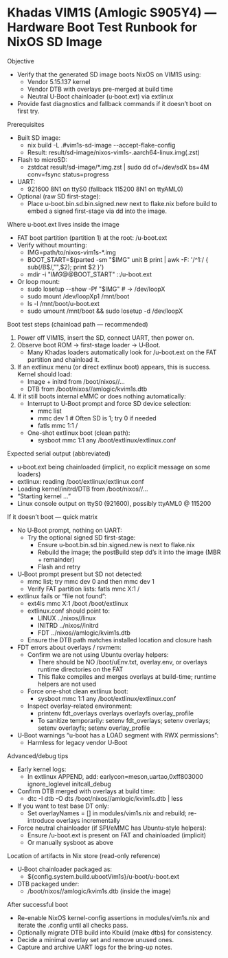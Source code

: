 # Khadas VIM1S (Amlogic S905Y4) — Hardware Boot Test Runbook for NixOS SD Image

Objective
- Verify that the generated SD image boots NixOS on VIM1S using:
  - Vendor 5.15.137 kernel
  - Vendor DTB with overlays pre-merged at build time
  - Neutral U‑Boot chainloader (u‑boot.ext) via extlinux
- Provide fast diagnostics and fallback commands if it doesn’t boot on first try.

Prerequisites
- Built SD image:
  - nix build -L .#vim1s-sd-image --accept-flake-config
  - Result: result/sd-image/nixos-vim1s-<date>.aarch64-linux.img(.zst)
- Flash to microSD:
  - zstdcat result/sd-image/*.img.zst | sudo dd of=/dev/sdX bs=4M conv=fsync status=progress
- UART:
  - 921600 8N1 on ttyS0 (fallback 115200 8N1 on ttyAML0)
- Optional (raw SD first-stage):
  - Place u-boot.bin.sd.bin.signed.new next to flake.nix before build to embed a signed first-stage via dd into the image.

Where u‑boot.ext lives inside the image
- FAT boot partition (partition 1) at the root: /u-boot.ext
- Verify without mounting:
  - IMG=path/to/nixos-vim1s-*.img
  - BOOT_START=$(parted -sm "$IMG" unit B print | awk -F: '/^1:/ { sub(/B$/,"",$2); print $2 }')
  - mdir -i "$IMG@@$BOOT_START" ::/u-boot.ext
- Or loop mount:
  - sudo losetup --show -Pf "$IMG"        # -> /dev/loopX
  - sudo mount /dev/loopXp1 /mnt/boot
  - ls -l /mnt/boot/u-boot.ext
  - sudo umount /mnt/boot && sudo losetup -d /dev/loopX

Boot test steps (chainload path — recommended)
1) Power off VIM1S, insert the SD, connect UART, then power on.
2) Observe boot ROM → first-stage loader → U‑Boot.
   - Many Khadas loaders automatically look for /u-boot.ext on the FAT partition and chainload it.
3) If an extlinux menu (or direct extlinux boot) appears, this is success. Kernel should load:
   - Image + initrd from /boot/nixos/<hash>/...
   - DTB from /boot/nixos/<hash>/amlogic/kvim1s.dtb
4) If it still boots internal eMMC or does nothing automatically:
   - Interrupt to U‑Boot prompt and force SD device selection:
     - mmc list
     - mmc dev 1         # Often SD is 1; try 0 if needed
     - fatls mmc 1:1 /
   - One-shot extlinux boot (clean path):
     - sysboot mmc 1:1 any /boot/extlinux/extlinux.conf

Expected serial output (abbreviated)
- u‑boot.ext being chainloaded (implicit, no explicit message on some loaders)
- extlinux: reading /boot/extlinux/extlinux.conf
- Loading kernel/initrd/DTB from /boot/nixos/<hash>/...
- “Starting kernel ...”
- Linux console output on ttyS0 (921600), possibly ttyAML0 @ 115200

If it doesn’t boot — quick matrix
- No U‑Boot prompt, nothing on UART:
  - Try the optional signed SD first-stage:
    - Ensure u-boot.bin.sd.bin.signed.new is next to flake.nix
    - Rebuild the image; the postBuild step dd’s it into the image (MBR + remainder)
    - Flash and retry
- U‑Boot prompt present but SD not detected:
  - mmc list; try mmc dev 0 and then mmc dev 1
  - Verify FAT partition lists: fatls mmc X:1 /
- extlinux fails or “file not found”:
  - ext4ls mmc X:1 /boot /boot/extlinux
  - extlinux.conf should point to:
    - LINUX ../nixos/<hash>/linux
    - INITRD ../nixos/<hash>/initrd
    - FDT ../nixos/<hash>/amlogic/kvim1s.dtb
  - Ensure the DTB path matches installed location and closure hash
- FDT errors about overlays / rsvmem:
  - Confirm we are not using Ubuntu overlay helpers:
    - There should be NO /boot/uEnv.txt, overlay.env, or overlays runtime directories on the FAT
    - This flake compiles and merges overlays at build-time; runtime helpers are not used
  - Force one-shot clean extlinux boot:
    - sysboot mmc 1:1 any /boot/extlinux/extlinux.conf
  - Inspect overlay-related environment:
    - printenv fdt_overlays overlays overlayfs overlay_profile
    - To sanitize temporarily: setenv fdt_overlays; setenv overlays; setenv overlayfs; setenv overlay_profile
- U‑Boot warnings “u-boot has a LOAD segment with RWX permissions”:
  - Harmless for legacy vendor U‑Boot

Advanced/debug tips
- Early kernel logs:
  - In extlinux APPEND, add: earlycon=meson,uartao,0xff803000 ignore_loglevel initcall_debug
- Confirm DTB merged with overlays at build time:
  - dtc -I dtb -O dts /boot/nixos/<hash>/amlogic/kvim1s.dtb | less
- If you want to test base DT only:
  - Set overlayNames = [] in modules/vim1s.nix and rebuild; re-introduce overlays incrementally
- Force neutral chainloader (if SPI/eMMC has Ubuntu-style helpers):
  - Ensure /u-boot.ext is present on FAT and chainloaded (implicit)
  - Or manually sysboot as above

Location of artifacts in Nix store (read-only reference)
- U‑Boot chainloader packaged as:
  - ${config.system.build.ubootVim1s}/u-boot/u-boot.ext
- DTB packaged under:
  - /boot/nixos/<hash>/amlogic/kvim1s.dtb (inside the image)

After successful boot
- Re-enable NixOS kernel-config assertions in modules/vim1s.nix and iterate the .config until all checks pass.
- Optionally migrate DTB build into Kbuild (make dtbs) for consistency.
- Decide a minimal overlay set and remove unused ones.
- Capture and archive UART logs for the bring-up notes.
